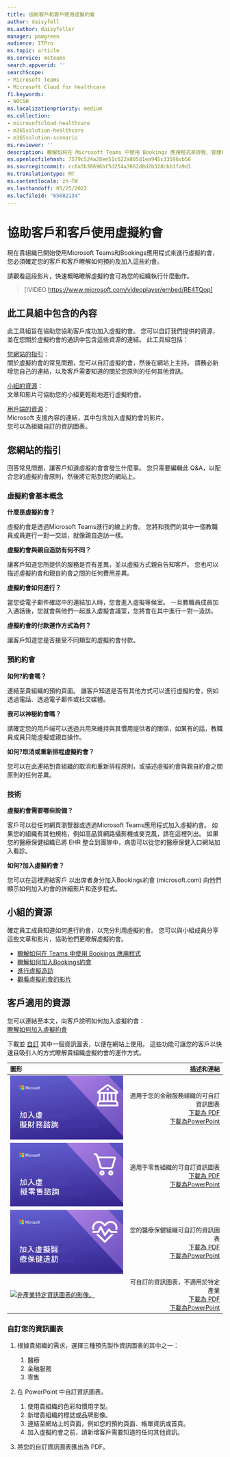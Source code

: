 ```yaml
---
title: 協助客戶和客戶使用虛擬約會
author: daisyfell
ms.author: daisyfeller
manager: pamgreen
audience: ITPro
ms.topic: article
ms.service: msteams
search.appverid: ''
searchScope:
- Microsoft Teams
- Microsoft Cloud for Healthcare
f1.keywords:
- NOCSH
ms.localizationpriority: medium
ms.collection:
- microsoftcloud-healthcare
- m365solution-healthcare
- m365solution-scenario
ms.reviewer: ''
description: 瞭解如何在 Microsoft Teams 中使用 Bookings 應用程式來排程、管理和進行虛擬約會。
ms.openlocfilehash: 7579c524a28ee51c622a805d1ea945c33596cb56
ms.sourcegitcommit: cc6a3b30696bf5d254a3662d8d2b328cbb1fa9d1
ms.translationtype: MT
ms.contentlocale: zh-TW
ms.lasthandoff: 05/25/2022
ms.locfileid: "65682134"
---
```

# <a name="help-your-clients-and-customers-use-virtual-appointments"></a>協助客戶和客戶使用虛擬約會

現在貴組織已開始使用Microsoft Teams和Bookings應用程式來進行虛擬約會，您必須確定您的客戶和客戶瞭解如何預約及加入這些約會。

請觀看這段影片，快速概略瞭解虛擬約會可為您的組織執行什麼動作。

> [!VIDEO https://www.microsoft.com/videoplayer/embed/RE4TQop]

## <a name="whats-included-in-this-toolkit"></a>此工具組中包含的內容

此工具組旨在協助您協助客戶成功加入虛擬約會。 您可以自訂我們提供的資源，並在您關於虛擬約會的通訊中包含這些資源的連結。 此工具組包括：

[您網站的指引](#guidance-for-your-website)： <br> 關於虛擬約會的常見問題，您可以自訂虛擬約會，然後在網站上主持。 請務必新增您自己的連結，以及客戶需要知道的關於您原則的任何其他資訊。

[小組的資源](#resources-for-your-team)： <br> 文章和影片可協助您的小組更輕鬆地進行虛擬約會。

[用戶端的資源](#resources-for-your-clients)： <br>
Microsoft 支援內容的連結，其中包含加入虛擬約會的影片。<br>
您可以為組織自訂的資訊圖表。

## <a name="guidance-for-your-website"></a>您網站的指引

回答常見問題，讓客戶知道虛擬約會會發生什麼事。 您只需要編輯此 Q&A，以配合您的虛擬約會原則，然後將它貼到您的網站上。

### <a name="virtual-appointments-basics"></a>虛擬約會基本概念

**什麼是虛擬約會？**

虛擬約會是透過Microsoft Teams進行的線上約會。 您將和我們的其中一個教職員成員進行一對一交談，就像親自造訪一樣。

**虛擬約會與親自造訪有何不同？**

讓客戶知道您所提供的服務是否有差異，並以虛擬方式親自告知客戶。 您也可以描述虛擬約會和親自約會之間的任何費用差異。

**虛擬約會如何進行？**

當您從電子郵件確認中的連結加入時，您會進入虛擬等候室。 一旦教職員成員加入通話後，您就會與他們一起進入虛擬會議室，您將會在其中進行一對一造訪。

**虛擬約會的付款運作方式為何？**

讓客戶知道您是否接受不同類型的虛擬約會付款。

### <a name="booking-an-appointment"></a>預約約會

**如何?約會嗎？**

連結至貴組織的預約頁面。 讓客戶知道是否有其他方式可以進行虛擬約會，例如透過電話、透過電子郵件或社交媒體。

**我可以神秘約會嗎？**

請確定您的用戶端可以透過共用來維持與其慣用提供者的關係，如果有的話，教職員成員只能虛擬或親自操作。

**如何?取消或重新排程虛擬約會？**

您可以在此連結到貴組織的取消和重新排程原則，或描述虛擬約會與親自約會之間原則的任何差異。

### <a name="technology"></a>技術

**虛擬約會需要哪些設備？**

客戶可以從任何網頁瀏覽器或透過Microsoft Teams應用程式加入虛擬約會。 如果您的組織有其他規格，例如高品質網路攝影機或麥克風，請在這裡列出。 如果您的醫療保健組織已將 EHR 整合到團隊中，病患可以從您的醫療保健入口網站加入看診。

**如何?加入虛擬約會？**

您可以在這裡連結客戶 以出席者身分加入Bookings約會 (microsoft.com) 向他們顯示如何加入約會的詳細影片和逐步程式。

## <a name="resources-for-your-team"></a>小組的資源

確定員工成員知道如何進行約會，以充分利用虛擬約會。 您可以與小組成員分享這些文章和影片，協助他們更瞭解虛擬約會。

- [瞭解如何在 Teams 中使用 Bookings 應用程式](https://support.microsoft.com/office/what-is-bookings-42d4e852-8e99-4d8f-9b70-d7fc93973cb5)
- [瞭解如何加入Bookings約會](https://support.microsoft.com/office/join-a-bookings-appointment-attendees-3deb7bde-3ea3-4b41-8a06-741ad0db9fc0)
- [進行虛擬造訪](/microsoftteams/expand-teams-across-your-org/bookings-virtual-visits#conduct-a-visit)
- [觀看虛擬約會的影片](#help-your-clients-and-customers-use-virtual-appointments)

## <a name="resources-for-your-clients"></a>客戶適用的資源

您可以連結至本文，向客戶說明如何加入虛擬約會： <br>
[瞭解如何加入虛擬約會](https://support.microsoft.com/office/join-a-bookings-appointment-as-an-attendee-95cea12d-2220-421f-a663-6efb20913c7f)

下載並 [自訂](#customize-your-infographic) 其中一個資訊圖表，以便在網站上使用。 這些功能可讓您的客戶以快速且吸引人的方式瞭解貴組織虛擬約會的運作方式。

| 圖形                | 描述和連結              |
| :------------------- | -------------------: |
| [![金融服務資訊圖的影像](../media/vv-finserv-thumbnail.png)](https://go.microsoft.com/fwlink/?linkid=2196520&clcid=0x409) | 適用于您的金融服務組織的可自訂資訊圖表 <br> [下載為 PDF](https://go.microsoft.com/fwlink/?linkid=2196520&clcid=0x409) <br> [下載為PowerPoint](https://go.microsoft.com/fwlink/?linkid=2196449&clcid=0x409)
| [![零售資訊圖表的影像](../media/vv-retail-thumbnail.png)](https://go.microsoft.com/fwlink/?linkid=2196452&clcid=0x409) | 適用于零售組織的可自訂資訊圖表 <br> [下載為 PDF](https://go.microsoft.com/fwlink/?linkid=2196452&clcid=0x409) <br> [下載為PowerPoint](https://go.microsoft.com/fwlink/?linkid=2196451&clcid=0x409) |
| [![醫療保健資訊圖的影像](../media/vv-healthcare-thumbnail.png)](https://go.microsoft.com/fwlink/?linkid=2196357&clcid=0x409) | 您的醫療保健組織可自訂的資訊圖表 <br> [下載為 PDF](https://go.microsoft.com/fwlink/?linkid=2196357&clcid=0x409) <br> [下載為PowerPoint](https://go.microsoft.com/fwlink/?linkid=2196450&clcid=0x409) |
| [![非產業特定資訊圖表的影像。](../media/va-generic-thumb.png)](https://go.microsoft.com/fwlink/?linkid=2196355&clcid=0x409) | 可自訂的資訊圖表，不適用於特定產業 <br> [下載為 PDF](https://go.microsoft.com/fwlink/?linkid=2196355&clcid=0x409) <br> [下載為PowerPoint](https://go.microsoft.com/fwlink/?linkid=2196356&clcid=0x409) |

### <a name="customize-your-infographic"></a>自訂您的資訊圖表

1. 根據貴組織的需求，選擇三種預先製作資訊圖表的其中之一：
    1. 醫療
    2. 金融服務
    3. 零售

2. 在 PowerPoint 中自訂資訊圖表。
    1. 使用貴組織的色彩和慣用字型。
    2. 新增貴組織的標誌或品牌影像。
    3. 連結至網站上的頁面，例如您的預約頁面、帳單資訊或首頁。
    4. 加入虛擬約會之前，請新增客戶需要知道的任何其他資訊。

3. 將您的自訂資訊圖表匯出為 PDF。
